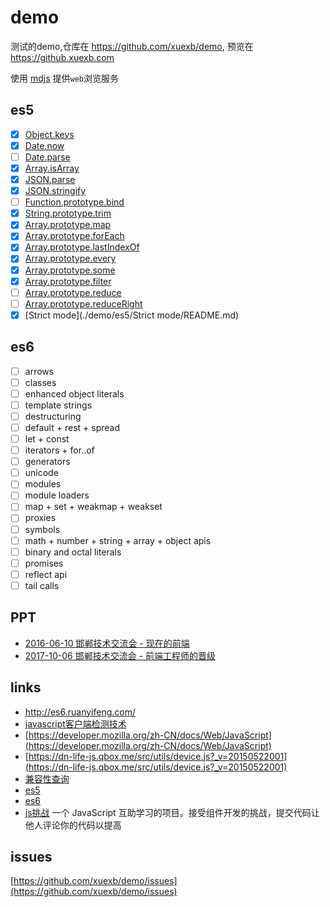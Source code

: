 # demo

测试的demo,仓库在 https://github.com/xuexb/demo, 预览在 https://github.xuexb.com

使用 [mdjs](https://github.com/xuexb/mdjs) 提供`web`浏览服务

## es5

- [x] [Object.keys](./demo/es5/Object.keys/README.md)
- [x] [Date.now](./demo/es5/Date.now/README.md)
- [ ] [Date.parse](./demo/es5/Date.parse/README.md)
- [x] [Array.isArray](./demo/es5/Array.isArray/README.md)
- [x] [JSON.parse](./demo/es5/JSON.parse/README.md)
- [x] [JSON.stringify](./demo/es5/JSON.stringify/README.md)
- [ ] [Function.prototype.bind](./demo/es5/Function.prototype.bind/README.md)
- [x] [String.prototype.trim](./demo/es5/String.prototype.trim/README.md)
- [x] [Array.prototype.map](./demo/es5/Array.prototype.map/README.md)
- [x] [Array.prototype.forEach](./demo/es5/Array.prototype.forEach/README.md)
- [x] [Array.prototype.lastIndexOf](./demo/es5/Array.prototype.lastIndexOf/README.md)
- [x] [Array.prototype.every](./demo/es5/Array.prototype.every/README.md)
- [x] [Array.prototype.some](./demo/es5/Array.prototype.some/README.md)
- [x] [Array.prototype.filter](./demo/es5/Array.prototype.filter/README.md)
- [ ] [Array.prototype.reduce](./demo/es5/Array.prototype.reduce/README.md)
- [ ] [Array.prototype.reduceRight](./demo/es5/Array.prototype.reduceRight/README.md)
- [x] [Strict mode](./demo/es5/Strict mode/README.md)

## es6

- [ ] arrows
- [ ] classes
- [ ] enhanced object literals
- [ ] template strings
- [ ] destructuring
- [ ] default + rest + spread
- [ ] let + const
- [ ] iterators + for..of
- [ ] generators
- [ ] unicode
- [ ] modules
- [ ] module loaders
- [ ] map + set + weakmap + weakset
- [ ] proxies
- [ ] symbols
- [ ] math + number + string + array + object apis
- [ ] binary and octal literals
- [ ] promises
- [ ] reflect api
- [ ] tail calls

## PPT

* [2016-06-10 邯郸技术交流会 - 现在的前端](https://github.xuexb.com/ppt/2016-06-10/)
* [2017-10-06 邯郸技术交流会 - 前端工程师的晋级](https://github.xuexb.com/ppt/2017-10-06/README.html)

## links

* <http://es6.ruanyifeng.com/>
* [javascript客户端检测技术](http://www.cnblogs.com/tugenhua0707/p/4540766.html)
* [https://developer.mozilla.org/zh-CN/docs/Web/JavaScript](https://developer.mozilla.org/zh-CN/docs/Web/JavaScript)
* [https://dn-life-js.qbox.me/src/utils/device.js?_v=20150522001](https://dn-life-js.qbox.me/src/utils/device.js?_v=20150522001)
* [兼容性查询](http://caniuse.com/)
* [es5](http://kangax.github.io/compat-table/es5/)
* [es6](http://kangax.github.io/compat-table/es6/)
* [js挑战](https://github.com/nimojs/learn-js)  一个 JavaScript 互助学习的项目。接受组件开发的挑战，提交代码让他人评论你的代码以提高

## issues

[https://github.com/xuexb/demo/issues](https://github.com/xuexb/demo/issues)
